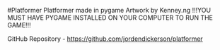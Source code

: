 #Platformer
Platformer made in pygame
Artwork by Kenney.ng
!!!YOU MUST HAVE PYGAME INSTALLED ON YOUR COMPUTER TO RUN THE GAME!!!

GitHub Repository - https://github.com/jordendickerson/platformer
